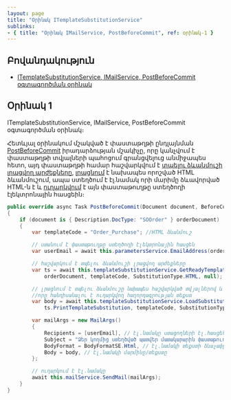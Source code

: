 ```yaml
---
layout: page
title: "Օրինակ ITemplateSubstitutionService" 
sublinks:
- { title: "Օրինակ IMailService, PostBeforeCommit", ref: օրինակ-1 }
---
```


## Բովանդակություն
- [ITemplateSubstitutionService, IMailService, PostBeforeCommit օգտագործման օրինակ](#օրինակ-1)

## Օրինակ 1

ITemplateSubstitutionService, IMailService, PostBeforeCommit օգտագործման օրինակ։

Հետևյալ օրինակում մշակված է փաստաթղթի ընդլայնման [PostBeforeCommit](../../extensions/definitions/document_extender.md#postbeforecommit) իրադարձության մշակիչը, որը կանչվում է փաստաթղթի տվյալների պահոցում գրանցվելուց անմիջապես հետո, այդ փաստաթղթի համար հաշվարկվում է [տպելու ձևանմուշի լրացվող արժեքները](../services/ITemplateSubstitutionService.md#getreadytemplatesubstitution), [լրացնում](../services/ITemplateSubstitutionService.md#loadsubstituteandgetcontent) է նախապես որոշված HTML ձևանմուշում, ապա ստեղծում է էլ.նամակ որի մարիմը ձևավորված HTML-ն է և [ուղարկվում](../services/IMailService.md#sendmail) է այն փաստաթուղթը ստեղծողի էլեկտրոնային հասցեին։

```c#
public override async Task PostBeforeCommit(Document document, BeforeCommitEventArgs args)
{
    if (document is { Description.DocType: "SOOrder" } orderDocument)
    {
        var templateCode = "Order_Purchase"; //HTML ձևանմուշ

        // ստանում է փաստաթուղթը ստեղծողի էլեկտրոնային հասցեն
        var userEmail = await this.parametersService.EmailAddress(orderDocument.CreatorSUID);

        // հաշվարկում է տպելու ձևանմուշի լրացվող արժեքները 
        var ts = await this.templateSubstitutionService.GetReadyTemplateSubstitution(
            orderDocument, templateCode, SubstitutionType.HTML, null);

        // լրացնում է տպելու ձևանմուշը նախապես հաշվարկված տվյալներով և վերադարձնում որպես HTML ֆորմատի տեքստ, 
        //որը հանդիսանալու է ուղարկվող հաղորդագրության տեքստ
        var body = await this.templateSubstitutionService.LoadSubstituteAndGetContent(
            ts.PrintTemplateSubstitution, templateCode, SubstitutionType.HTML);

        var mailArgs = new MailArgs()
        {
            Recipients = [userEmail], // էլ.նամակը ստացողների էլ.հասցեների ցուցակ
            Subject = "Ձեր կողմից ստեղծված պատվեր մատակարարին փաստաթուղթը հաստատվել է:", // էլ.նամակի թեման
            BodyFormat = BodyFormatSE.Html, // էլ.նամակի տեքստի ձևաչափը
            Body = body, // էլ.նամակի մարմինը/տեքստը
        };

        // ուղարկում է էլ.նամակը
        await this.mailService.SendMail(mailArgs);
    }
}
```
